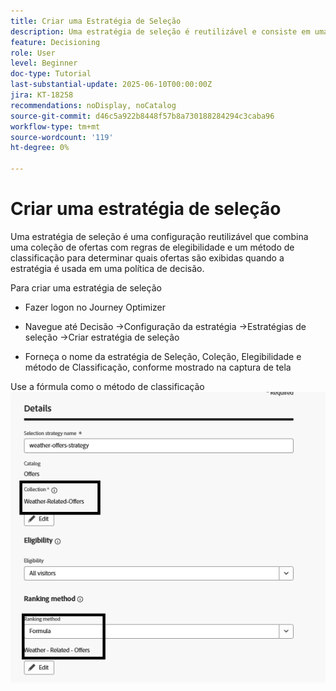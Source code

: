 ```yaml
---
title: Criar uma Estratégia de Seleção
description: Uma estratégia de seleção é reutilizável e consiste em uma coleção associada a uma restrição de qualificação e um método de classificação para determinar as ofertas a serem exibidas quando selecionadas em uma política de decisão.
feature: Decisioning
role: User
level: Beginner
doc-type: Tutorial
last-substantial-update: 2025-06-10T00:00:00Z
jira: KT-18258
recommendations: noDisplay, noCatalog
source-git-commit: d46c5a922b8448f57b8a730188284294c3caba96
workflow-type: tm+mt
source-wordcount: '119'
ht-degree: 0%

---
```


# Criar uma estratégia de seleção

Uma estratégia de seleção é uma configuração reutilizável que combina uma coleção de ofertas com regras de elegibilidade e um método de classificação para determinar quais ofertas são exibidas quando a estratégia é usada em uma política de decisão.

Para criar uma estratégia de seleção

* Fazer logon no Journey Optimizer

* Navegue até Decisão ->Configuração da estratégia ->Estratégias de seleção ->Criar estratégia de seleção

* Forneça o nome da estratégia de Seleção, Coleção, Elegibilidade e método de Classificação, conforme mostrado na captura de tela


Use a fórmula como o método de classificação
![estratégia-seleção](assets/selection-strategy.png)
